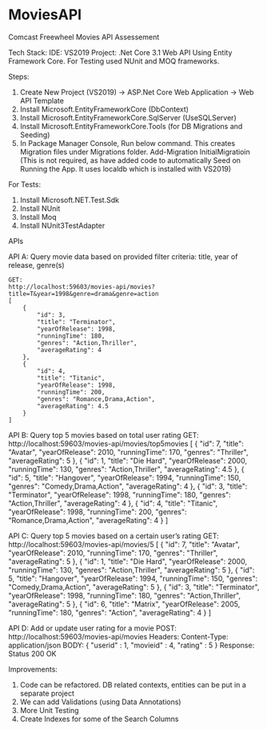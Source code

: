# MoviesAPI
Comcast Freewheel Movies API Assessement

Tech Stack:
IDE: VS2019
Project: .Net Core 3.1 Web API Using Entity Framework Core.
	For Testing used NUnit and MOQ frameworks.

Steps:
1) Create New Project (VS2019) -> ASP.Net Core Web Application -> Web API Template
2) Install Microsoft.EntityFrameworkCore (DbContext)
3) Install Microsoft.EntityFrameworkCore.SqlServer (UseSQLServer)
4) Install Microsoft.EntityFrameworkCore.Tools (for DB Migrations and Seeding)
5) In Package Manager Console, Run below command. This creates Migration files under Migrations folder.
   Add-Migration InitialMigratioin (This is not required, as have added code to automatically Seed on Running the App. It uses localdb which is installed with VS2019)

For Tests:
1) Install Microsoft.NET.Test.Sdk
2) Install NUnit
3) Install Moq
4) Install NUnit3TestAdapter

APIs

API A: Query movie data based on provided filter criteria: title, year of release, genre(s)

	GET: 
	http://localhost:59603/movies-api/movies?title=T&year=1998&genre=drama&genre=action
	[
		{
			"id": 3,
			"title": "Terminator",
			"yearOfRelease": 1998,
			"runningTime": 180,
			"genres": "Action,Thriller",
			"averageRating": 4
		},
		{
			"id": 4,
			"title": "Titanic",
			"yearOfRelease": 1998,
			"runningTime": 200,
			"genres": "Romance,Drama,Action",
			"averageRating": 4.5
		}
	]

API B: Query top 5 movies based on total user rating
	GET: http://localhost:59603/movies-api/movies/top5movies
	[
		{
			"id": 7,
			"title": "Avatar",
			"yearOfRelease": 2010,
			"runningTime": 170,
			"genres": "Thriller",
			"averageRating": 5
		},
		{
			"id": 1,
			"title": "Die Hard",
			"yearOfRelease": 2000,
			"runningTime": 130,
			"genres": "Action,Thriller",
			"averageRating": 4.5
		},
		{
			"id": 5,
			"title": "Hangover",
			"yearOfRelease": 1994,
			"runningTime": 150,
			"genres": "Comedy,Drama,Action",
			"averageRating": 4
		},
		{
			"id": 3,
			"title": "Terminator",
			"yearOfRelease": 1998,
			"runningTime": 180,
			"genres": "Action,Thriller",
			"averageRating": 4
		},
		{
			"id": 4,
			"title": "Titanic",
			"yearOfRelease": 1998,
			"runningTime": 200,
			"genres": "Romance,Drama,Action",
			"averageRating": 4
		}
	]

API C: Query top 5 movies based on a certain user’s rating
	GET: http://localhost:59603/movies-api/movies/5
	[
		{
			"id": 7,
			"title": "Avatar",
			"yearOfRelease": 2010,
			"runningTime": 170,
			"genres": "Thriller",
			"averageRating": 5
		},
		{
			"id": 1,
			"title": "Die Hard",
			"yearOfRelease": 2000,
			"runningTime": 130,
			"genres": "Action,Thriller",
			"averageRating": 5
		},
		{
			"id": 5,
			"title": "Hangover",
			"yearOfRelease": 1994,
			"runningTime": 150,
			"genres": "Comedy,Drama,Action",
			"averageRating": 5
		},
		{
			"id": 3,
			"title": "Terminator",
			"yearOfRelease": 1998,
			"runningTime": 180,
			"genres": "Action,Thriller",
			"averageRating": 5
		},
		{
			"id": 6,
			"title": "Matrix",
			"yearOfRelease": 2005,
			"runningTime": 180,
			"genres": "Action",
			"averageRating": 4
		}
	]

API D: Add or update user rating for a movie
	POST: http://localhost:59603/movies-api/movies
	Headers: Content-Type: application/json
	BODY: 
		{
		"userid" : 1,
		 "movieid" : 4,
		 "rating" : 5
		}
	Response: Status 200 OK


Improvements:
 1) Code can be refactored. DB related contexts, entities can be put in a separate project
 2) We can add Validations (using Data Annotations)
 3) More Unit Testing
 4) Create Indexes for some of the Search Columns


